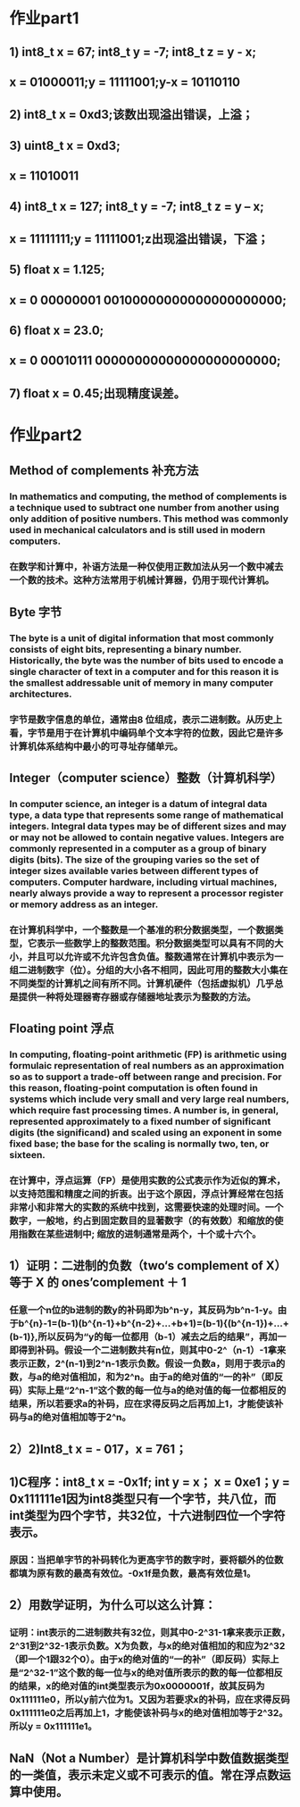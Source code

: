 # 作业part1
## 1) int8_t x = 67; int8_t y = -7; int8_t z = y - x;
## x = 01000011;y = 11111001;y-x = 10110110
## 2) int8_t x = 0xd3;该数出现溢出错误，上溢；
## 3) uint8_t x = 0xd3;
## x = 11010011
## 4) int8_t x = 127; int8_t y = -7; int8_t z = y – x;
## x = 11111111;y = 11111001;z出现溢出错误，下溢；
## 5) float x = 1.125;
## x = 0 00000001 00100000000000000000000;
## 6) float x = 23.0;
## x = 0 00010111 00000000000000000000000;
## 7) float x = 0.45;出现精度误差。


# 作业part2
## Method of complements 补充方法
### In mathematics and computing, the method of complements is a technique used to subtract one number from another using only addition of positive numbers. This method was commonly used in mechanical calculators and is still used in modern computers.
### 在数学和计算中，补语方法是一种仅使用正数加法从另一个数中减去一个数的技术。这种方法常用于机械计算器，仍用于现代计算机。
## Byte 字节
### The byte is a unit of digital information that most commonly consists of eight bits, representing a binary number. Historically, the byte was the number of bits used to encode a single character of text in a computer and for this reason it is the smallest addressable unit of memory in many computer architectures.
### 字节是数字信息的单位，通常由8 位组成，表示二进制数。从历史上看，字节是用于在计算机中编码单个文本字符的位数，因此它是许多计算机体系结构中最小的可寻址存储单元。
## Integer（computer science）整数（计算机科学）
### In computer science, an integer is a datum of integral data type, a data type that represents some range of mathematical integers. Integral data types may be of different sizes and may or may not be allowed to contain negative values. Integers are commonly represented in a computer as a group of binary digits (bits). The size of the grouping varies so the set of integer sizes available varies between different types of computers. Computer hardware, including virtual machines, nearly always provide a way to represent a processor register or memory address as an integer.
### 在计算机科学中，一个整数是一个基准的积分数据类型，一个数据类型，它表示一些数学上的整数范围。积分数据类型可以具有不同的大小，并且可以允许或不允许包含负值。整数通常在计算机中表示为一组二进制数字（位）。分组的大小各不相同，因此可用的整数大小集在不同类型的计算机之间有所不同。计算机硬件（包括虚拟机）几乎总是提供一种将处理器寄存器或存储器地址表示为整数的方法。
## Floating point 浮点
### In computing, floating-point arithmetic (FP) is arithmetic using formulaic representation of real numbers as an approximation so as to support a trade-off between range and precision. For this reason, floating-point computation is often found in systems which include very small and very large real numbers, which require fast processing times. A number is, in general, represented approximately to a fixed number of significant digits (the significand) and scaled using an exponent in some fixed base; the base for the scaling is normally two, ten, or sixteen.
### 在计算中，浮点运算（FP）是使用实数的公式表示作为近似的算术，以支持范围和精度之间的折衷。出于这个原因，浮点计算经常在包括非常小和非常大的实数的系统中找到，这需要快速的处理时间。一个数字，一般地，约占到固定数目的显著数字（的有效数）和缩放的使用指数在某些进制中; 缩放的进制通常是两个，十个或十六个。

## 1）证明：二进制的负数（two‘s complement of X）等于 X 的 ones’complement ＋ 1
### 任意一个n位的b进制的数y的补码即为b^n-y，其反码为b^n-1-y。由于b^{n}-1=(b-1)(b^{n-1}+b^{n-2}+...+b+1)=(b-1){(b^{n-1})+...+(b-1)},所以反码为“y的每一位都用（b-1）减去之后的结果”，再加一即得到补码。假设一个二进制数共有n位，则其中0-2^（n-1）-1拿来表示正数，2^(n-1)到2^n-1表示负数。假设一负数a，则用于表示a的数，与a的绝对值相加，和为2^n。由于a的绝对值的“一的补”（即反码）实际上是“2^n-1”这个数的每一位与a的绝对值的每一位都相反的结果，所以若要求a的补码，应在求得反码之后再加上1，才能使该补码与a的绝对值相加等于2^n。
## 2）2)Int8_t x = - 017，x = 761；

## 1)C程序：int8_t x = -0x1f; int y = x； x = 0xe1；y = 0x111111e1因为int8类型只有一个字节，共八位，而int类型为四个字节，共32位，十六进制四位一个字符表示。
### 原因：当把单字节的补码转化为更高字节的数字时，要将额外的位数都填为原有数的最高有效位。-0x1f是负数，最高有效位是1。
## 2）用数学证明，为什么可以这么计算：
### 证明：int表示的二进制数共有32位，则其中0-2^31-1拿来表示正数，2^31到2^32-1表示负数。X为负数，与x的绝对值相加的和应为2^32（即一个1跟32个0）。由于x的绝对值的“一的补”（即反码）实际上是“2^32-1”这个数的每一位与x的绝对值所表示的数的每一位都相反的结果，x的绝对值的int类型表示为0x0000001f，故其反码为0x111111e0，所以y前六位为1。又因为若要求x的补码，应在求得反码0x111111e0之后再加上1，才能使该补码与x的绝对值相加等于2^32。所以y = 0x111111e1。

## NaN（Not a Number）是计算机科学中数值数据类型的一类值，表示未定义或不可表示的值。常在浮点数运算中使用。
